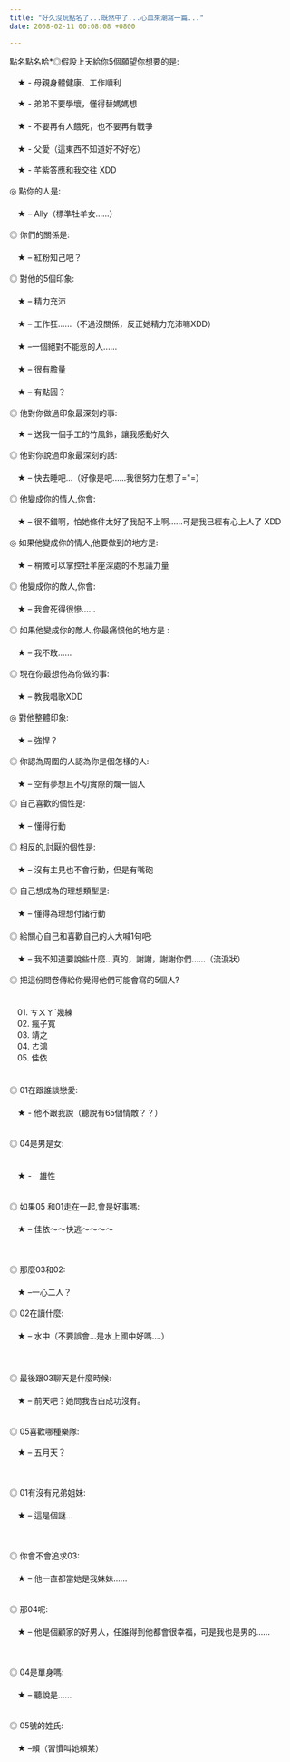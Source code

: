 ```yaml
---
title: "好久沒玩點名了...既然中了...心血來潮寫一篇..."
date: 2008-02-11 00:08:08 +0800

---
```


<p>點名點名哈*◎假設上天給你5個願望你想要的是:<br /><br />　★ - 母親身體健康、工作順利<br /><br />　★ - 弟弟不要學壞，懂得替媽媽想<br />　<br />　★ - 不要再有人餓死，也不要再有戰爭<br />　<br />　★ - 父愛（這東西不知道好不好吃）<br /><br />　★ - 芊紫答應和我交往 XDD<br /><br />◎ 點你的人是:<br />　<br />　★ – Ally（標準牡羊女......）<br /><br />◎ 你們的關係是:<br />　<br />　★ – 紅粉知己吧？<br /><br />◎ 對他的5個印象:<br />　<br />　★ – 精力充沛<br />　　　　 <br />　★ – 工作狂......（不過沒關係，反正她精力充沛嘛XDD）<br />　　　　<br />　★ –一個絕對不能惹的人...... <br />　　　 <br />　★ – 很有膽量<br />　　　　 <br />　★ – 有點圓？<br /><br />◎ 他對你做過印象最深刻的事:<br /><br />　★ – 送我一個手工的竹風鈴，讓我感動好久<br /><br />◎ 他對你說過印象最深刻的話:<br />　<br />　★ – 快去睡吧...（好像是吧......我很努力在想了=&quot;=）<br /><br />◎ 他變成你的情人,你會:<br />　<br />　★ – 很不錯啊，怕她條件太好了我配不上啊......可是我已經有心上人了 XDD<br /><br />◎ 如果他變成你的情人,他要做到的地方是:<br />　<br />　★ – 稍微可以掌控牡羊座深處的不思議力量<br /><br />◎ 他變成你的敵人,你會:<br />　<br />　★ – 我會死得很慘......<br /><br />◎ 如果他變成你的敵人,你最痛恨他的地方是 :　　　　　　　　　　 　<br />　<br />　★ – 我不敢......<br /><br />◎ 現在你最想他為你做的事:<br />　<br />　★ – 教我唱歌XDD<br /><br />◎ 對他整體印象:<br />　<br />　★ – 強悍？<br /><br />◎ 你認為周圍的人認為你是個怎樣的人:<br />　<br />　★ – 空有夢想且不切實際的爛一個人</p><p>◎ 自己喜歡的個性是:<br />　<br />　★ – 懂得行動<br /><br />◎ 相反的,討厭的個性是:<br />　<br />　★ – 沒有主見也不會行動，但是有嘴砲<br /><br />◎ 自己想成為的理想類型是:<br />　<br />　★ – 懂得為理想付諸行動<br />　<br />◎ 給關心自己和喜歡自己的人大喊1句吧:<br />　<br />　★ – 我不知道要說些什麼...真的，謝謝，謝謝你們......（流淚狀）<br /><br />◎ 把這份問卷傳給你覺得他們可能會寫的5個人? <br />　<br /><br />　01. ㄘㄨㄚˋ幾練<br />　02. 瘋子寬<br />　03. 靖之<br />　04. ㄜ鴻<br />　05. 佳依<br />　　<br /><br />◎ 01在跟誰談戀愛:<br />　<br />　★ - 他不跟我說（聽說有65個情敵？？）<br /><br /><br />◎ 04是男是女:<br /><br />　<br />　★ -　雄性<br /><br /><br />◎ 如果05 和01走在一起,會是好事嗎:<br />　<br />　★ – 佳依～～快逃～～～～<br /><br /><br /><br />◎ 那麼03和02:<br />　<br />　★ –一心二人？<br /><br />◎ 02在讀什麼:<br />　<br />　★ – 水中（不要誤會...是水上國中好嗎....）<br />　<br /><br /><br />◎ 最後跟03聊天是什麼時候:<br />　<br />　★ – 前天吧？她問我告白成功沒有。<br /><br /><br />◎ 05喜歡哪種樂隊:<br /><br />　★ – 五月天？<br /><br /><br /><br />◎ 01有沒有兄弟姐妹:<br />　<br />　★ – 這是個謎...<br /><br /><br /><br />◎ 你會不會追求03:<br />　<br />　★ – 他一直都當她是我妹妹...... <br /><br /><br />◎ 那04呢:<br />　<br />　★ – 他是個顧家的好男人，任誰得到他都會很幸福，可是我也是男的......<br /><br /><br /><br />◎ 04是單身嗎:<br />　<br />　★ – 聽說是......<br /><br /><br />◎ 05號的姓氏:<br />　<br />　★ –賴（習慣叫她賴某）</p>  
